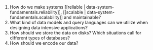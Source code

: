 
1. How do we make systems [[reliable | data-system-fundamentals.reliability]], [[scalable | data-system-fundamentals.scalability]] and maintainable?
2. What kind of data models and query languages can we utilize when designing data intensive applications?
3. How should we store the data on disks? Which situations call for different types of databases?
4. How should we encode our data?
